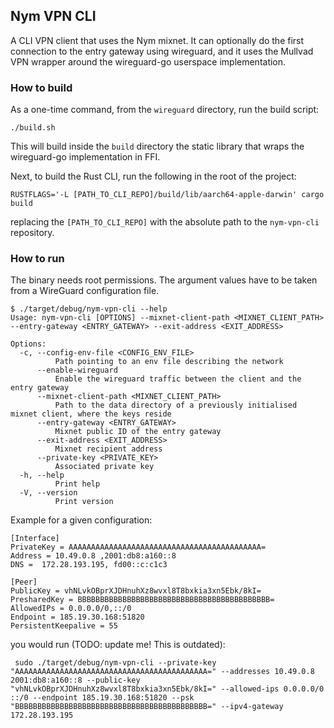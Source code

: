 
## Nym VPN CLI

A CLI VPN client that uses the Nym mixnet. It can optionally do the first connection to the entry gateway using wireguard, and it uses the Mullvad VPN wrapper around the wireguard-go userspace implementation.

### How to build

As a one-time command, from the `wireguard` directory, run the build script:

```
./build.sh
```

This will build inside the `build` directory the static library that wraps the wireguard-go implementation in FFI.

Next, to build the Rust CLI, run the following in the root of the project:

```
RUSTFLAGS='-L [PATH_TO_CLI_REPO]/build/lib/aarch64-apple-darwin' cargo build
```

replacing the `[PATH_TO_CLI_REPO]` with the absolute path to the `nym-vpn-cli` repository.


### How to run

The binary needs root permissions. The argument values have to be taken from a WireGuard configuration file.

```
$ ./target/debug/nym-vpn-cli --help
Usage: nym-vpn-cli [OPTIONS] --mixnet-client-path <MIXNET_CLIENT_PATH> --entry-gateway <ENTRY_GATEWAY> --exit-address <EXIT_ADDRESS>

Options:
  -c, --config-env-file <CONFIG_ENV_FILE>
          Path pointing to an env file describing the network
      --enable-wireguard
          Enable the wireguard traffic between the client and the entry gateway
      --mixnet-client-path <MIXNET_CLIENT_PATH>
          Path to the data directory of a previously initialised mixnet client, where the keys reside
      --entry-gateway <ENTRY_GATEWAY>
          Mixnet public ID of the entry gateway
      --exit-address <EXIT_ADDRESS>
          Mixnet recipient address
      --private-key <PRIVATE_KEY>
          Associated private key
  -h, --help
          Print help
  -V, --version
          Print version
```

Example for a given configuration:
```
[Interface]
PrivateKey = AAAAAAAAAAAAAAAAAAAAAAAAAAAAAAAAAAAAAAAAAAA=
Address = 10.49.0.8 ,2001:db8:a160::8
DNS =  172.28.193.195, fd00::c:c1c3 

[Peer]
PublicKey = vhNLvkOBprXJDHnuhXz8wvxl8T8bxkia3xn5Ebk/8kI=
PresharedKey = BBBBBBBBBBBBBBBBBBBBBBBBBBBBBBBBBBBBBBBBBBB=
AllowedIPs = 0.0.0.0/0,::/0
Endpoint = 185.19.30.168:51820
PersistentKeepalive = 55
```

you would run (TODO: update me! This is outdated):

```
 sudo ./target/debug/nym-vpn-cli --private-key "AAAAAAAAAAAAAAAAAAAAAAAAAAAAAAAAAAAAAAAAAAA=" --addresses 10.49.0.8 2001:db8:a160::8 --public-key "vhNLvkOBprXJDHnuhXz8wvxl8T8bxkia3xn5Ebk/8kI=" --allowed-ips 0.0.0.0/0 ::/0 --endpoint 185.19.30.168:51820 --psk "BBBBBBBBBBBBBBBBBBBBBBBBBBBBBBBBBBBBBBBBBBB=" --ipv4-gateway 172.28.193.195
```
